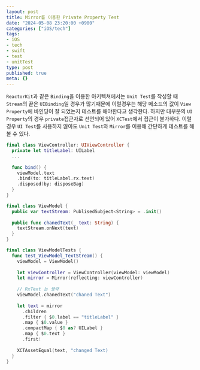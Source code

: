 ```yaml
---
layout: post
title: Mirror를 이용한 Private Property Test
date: "2024-05-08 23:20:00 +0900"
categories: ["iOS/tech"]
tags:
- iOS
- tech
- swift
- test
- unitTest
type: post
published: true
meta: {}
---
```

`ReactorKit`과 같은 `Binding`을 이용한 아키텍쳐에서는 `Unit Test`를 작성할 때 `Stream`의 끝은 `UIBinding`일 경우가 많기때문에 이럴경우는 해당 메소드의 값이 `View Property`에 바인딩이 잘 되었는지 테스트를 해야한다고 생각한다. 하지만 대부분의 `UI Property`의 경우 `private`접근자로 선언되어 있어 `XCTest`에서 접근이 불가하다. 이럴 경우 `UI Test`를 사용하지 않아도 `Unit Test`와 `Mirror`를 이용해 간단하게 테스트를 해볼 수 있다.     
```swift
final class ViewController: UIViewController { 
  private let titleLabel: UILabel
  ...
  
  func bind() { 
    viewModel.text
    .bind(to: titleLabel.rx.text)
    .disposed(by: disposeBag)
  }
}
```    
```swift
final class ViewModel { 
  public var textStream: PublisedSubject<String> = .init()
  
  public func chanedText(_ text: String) { 
    textStream.onNext(text)
  }
}
```    
```swift
final class ViewModelTests { 
  func test_ViewModel_TextStream() { 
    viewModel = ViewModel()
    
    let viewController = ViewController(viewModel: viewModel)
    let mirror = Mirror(reflecting: viewController)
    
    // RxText 는 생략
    viewModel.chanedText("chaned Text")
    
    let text = mirror
      .children
      .filter { $0.label == "titleLabel" }
      .map { $0.value }
      .compactMap { $0 as? UILabel }
      .map { $0.text }
      .first!
    
    XCTAssetEqual(text, "changed Text)
  }
}
```
